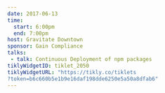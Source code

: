 ```yaml
---
date: 2017-06-13
time:
  start: 6:00pm
  end: 7:00pm
host: Gravitate Downtown
sponsor: Gain Compliance
talks:
 - talk: Continuous Deployment of npm packages
tiklyWidgetID: tiklet_2050
tiklyWidgetURL: "https://tikly.co/tiklets
?token=b6c660b5e1b9e16daf198dde6250e5a50a8dfab6"
---
```

